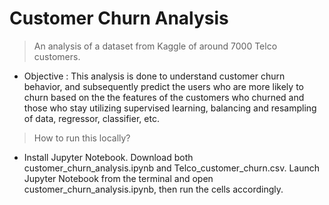 # Customer Churn Analysis

> An analysis of a dataset from Kaggle of around 7000 Telco customers.

- Objective : This analysis is done to understand customer churn behavior, and subsequently predict the users who are more likely to churn based on the the features of the customers who churned and those who stay utilizing supervised learning, balancing and resampling of data, regressor, classifier, etc.

> How to run this locally?

- Install Jupyter Notebook. Download both customer_churn_analysis.ipynb and Telco_customer_churn.csv. Launch Jupyter Notebook from the terminal and open customer_churn_analysis.ipynb, then run the cells accordingly.
